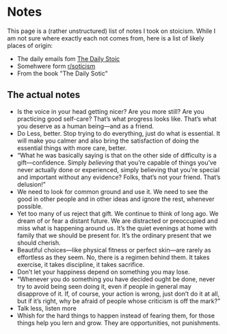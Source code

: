 # Notes

This page is a (rather unstructured) list of notes I took on stoicism. While I am not sure where exactly each not comes from, here is a list of
likely places of origin:

* The daily emails fom [The Daily Stoic](https://dailystoic.com/)
* Somehwere form [r/soticism](https://www.reddit.com/r/Stoicism/)
* From the book "The Daily Sotic"

## The actual notes

* Is the voice in your head getting nicer? Are you more still? Are you practicing good self-care? That’s what progress looks like. That’s what you deserve as a human being—and as a friend.
* Do Less, better. Stop trying to do everything, just do what is essential. It will make you calmer and also bring the satisfaction of doing the essential things with more care, better.
* “What he was basically saying is that on the other side of difficulty is a gift—confidence. Simply *believing* that you’re capable of things you’ve never actually done or experienced, simply believing that you’re special and important without any evidence? Folks, that’s not your friend. That’s delusion!”
* We need to look for common ground and use it. We need to see the good in other people and in other ideas and ignore the rest, whenever possible.
* Yet too many of us reject that gift. We continue to think of long ago. We dream of or fear a distant future. We are distracted or preoccupied and miss what is happening around us. It’s the quiet evenings at home with family that we should be present for. It’s the ordinary present that we should cherish.
* Beautiful choices—like physical fitness or perfect skin—are rarely as effortless as they seem. No, there is a regimen behind them. It takes exercise, it takes discipline, it takes sacrifice.
* Don’t let your happiness depend on something you may lose.
* “Whenever you do something you have decided ought be done, never try to avoid being seen doing it, even if people in general may disapprove of it. If, of course, your action is wrong, just don’t do it at all, but if it’s right, why be afraid of people whose criticism is off the mark?”
* Talk less, listen more
* Whish for the hard things to happen instead of fearing them, for those things help you lern and grow. They are opportunities, not punishments.
